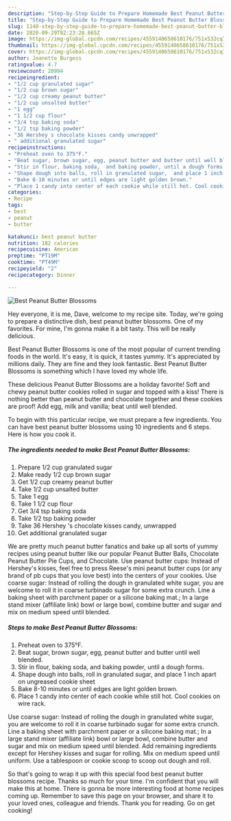 ```yaml
---
description: "Step-by-Step Guide to Prepare Homemade Best Peanut Butter Blossoms"
title: "Step-by-Step Guide to Prepare Homemade Best Peanut Butter Blossoms"
slug: 1148-step-by-step-guide-to-prepare-homemade-best-peanut-butter-blossoms
date: 2020-09-29T02:23:28.665Z
image: https://img-global.cpcdn.com/recipes/4559140658610176/751x532cq70/best-peanut-butter-blossoms-recipe-main-photo.jpg
thumbnail: https://img-global.cpcdn.com/recipes/4559140658610176/751x532cq70/best-peanut-butter-blossoms-recipe-main-photo.jpg
cover: https://img-global.cpcdn.com/recipes/4559140658610176/751x532cq70/best-peanut-butter-blossoms-recipe-main-photo.jpg
author: Jeanette Burgess
ratingvalue: 4.7
reviewcount: 20994
recipeingredient:
- "1/2 cup granulated sugar"
- "1/2 cup brown sugar"
- "1/2 cup creamy peanut butter"
- "1/2 cup unsalted butter"
- "1 egg"
- "1 1/2 cup flour"
- "3/4 tsp baking soda"
- "1/2 tsp baking powder"
- "36 Hershey s chocolate kisses candy unwrapped"
- " additional granulated sugar"
recipeinstructions:
- "Preheat oven to 375°F."
- "Beat sugar, brown sugar, egg, peanut butter and butter until well blended."
- "Stir in flour, baking soda,  and baking powder, until a dough forms."
- "Shape dough into balls, roll in granulated sugar,  and place 1 inch apart on ungreased cookie sheet"
- "Bake 8-10 minutes or until edges are light golden brown."
- "Place 1 candy into center of each cookie while still hot. Cool cookies on wire rack."
categories:
- Recipe
tags:
- best
- peanut
- butter

katakunci: best peanut butter 
nutrition: 182 calories
recipecuisine: American
preptime: "PT19M"
cooktime: "PT49M"
recipeyield: "2"
recipecategory: Dinner

---
```



![Best Peanut Butter Blossoms](https://img-global.cpcdn.com/recipes/4559140658610176/751x532cq70/best-peanut-butter-blossoms-recipe-main-photo.jpg)

Hey everyone, it is me, Dave, welcome to my recipe site. Today, we're going to prepare a distinctive dish, best peanut butter blossoms. One of my favorites. For mine, I'm gonna make it a bit tasty. This will be really delicious.

Best Peanut Butter Blossoms is one of the most popular of current trending foods in the world. It's easy, it is quick, it tastes yummy. It's appreciated by millions daily. They are fine and they look fantastic. Best Peanut Butter Blossoms is something which I have loved my whole life.

These delicious Peanut Butter Blossoms are a holiday favorite! Soft and chewy peanut butter cookies rolled in sugar and topped with a kiss! There is nothing better than peanut butter and chocolate together and these cookies are proof! Add egg, milk and vanilla; beat until well blended.


To begin with this particular recipe, we must prepare a few ingredients. You can have best peanut butter blossoms using 10 ingredients and 6 steps. Here is how you cook it.

<!--inarticleads1-->

##### The ingredients needed to make Best Peanut Butter Blossoms:

1. Prepare 1/2 cup granulated sugar
1. Make ready 1/2 cup brown sugar
1. Get 1/2 cup creamy peanut butter
1. Take 1/2 cup unsalted butter
1. Take 1 egg
1. Take 1 1/2 cup flour
1. Get 3/4 tsp baking soda
1. Take 1/2 tsp baking powder
1. Take 36 Hershey &#39;s chocolate kisses candy, unwrapped
1. Get  additional granulated sugar


We are pretty much peanut butter fanatics and bake up all sorts of yummy recipes using peanut butter like our popular Peanut Butter Balls, Chocolate Peanut Butter Pie Cups, and Chocolate. Use peanut butter cups: Instead of Hershey&#39;s kisses, feel free to press Reese&#39;s mini peanut butter cups (or any brand of pb cups that you love best) into the centers of your cookies. Use coarse sugar: Instead of rolling the dough in granulated white sugar, you are welcome to roll it in coarse turbinado sugar for some extra crunch. Line a baking sheet with parchment paper or a silicone baking mat.; In a large stand mixer (affiliate link) bowl or large bowl, combine butter and sugar and mix on medium speed until blended. 

<!--inarticleads2-->

##### Steps to make Best Peanut Butter Blossoms:

1. Preheat oven to 375°F.
1. Beat sugar, brown sugar, egg, peanut butter and butter until well blended.
1. Stir in flour, baking soda,  and baking powder, until a dough forms.
1. Shape dough into balls, roll in granulated sugar,  and place 1 inch apart on ungreased cookie sheet
1. Bake 8-10 minutes or until edges are light golden brown.
1. Place 1 candy into center of each cookie while still hot. Cool cookies on wire rack.


Use coarse sugar: Instead of rolling the dough in granulated white sugar, you are welcome to roll it in coarse turbinado sugar for some extra crunch. Line a baking sheet with parchment paper or a silicone baking mat.; In a large stand mixer (affiliate link) bowl or large bowl, combine butter and sugar and mix on medium speed until blended. Add remaining ingredients except for Hershey kisses and sugar for rolling. Mix on medium speed until uniform. Use a tablespoon or cookie scoop to scoop out dough and roll. 

So that's going to wrap it up with this special food best peanut butter blossoms recipe. Thanks so much for your time. I'm confident that you will make this at home. There is gonna be more interesting food at home recipes coming up. Remember to save this page on your browser, and share it to your loved ones, colleague and friends. Thank you for reading. Go on get cooking!
